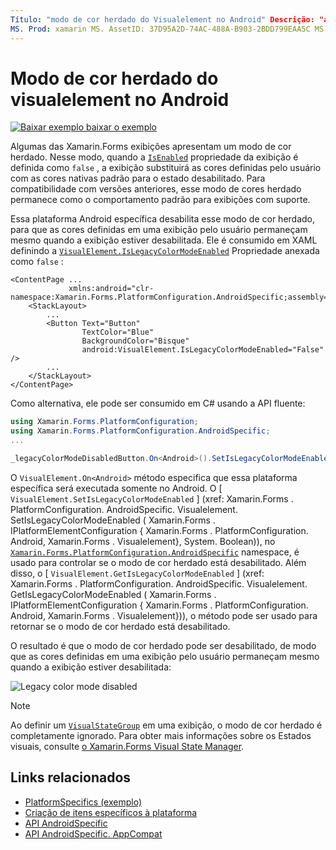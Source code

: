 ```yaml
---
Título: "modo de cor herdado do Visualelement no Android" Descrição: "as especificações da plataforma permitem consumir funcionalidade que só está disponível em uma plataforma específica, sem implementar renderizadores ou efeitos personalizados. Este artigo explica como consumir a plataforma Android específica que desabilita o Xamarin.Forms modo de cor herdado.
MS. Prod: xamarin MS. AssetID: 37D95A2D-74AC-488A-B903-2BDD799EAA5C MS. Technology: xamarin-Forms autor: davidbritch MS. Author: dabritch MS. Date: 07/10/2018 no-loc: [ Xamarin.Forms , Xamarin.Essentials ]
---
```


# <a name="visualelement-legacy-color-mode-on-android"></a>Modo de cor herdado do visualelement no Android

[![Baixar exemplo ](~/media/shared/download.png) baixar o exemplo](https://docs.microsoft.com/samples/xamarin/xamarin-forms-samples/userinterface-platformspecifics)

Algumas das Xamarin.Forms exibições apresentam um modo de cor herdado. Nesse modo, quando a [`IsEnabled`](xref:Xamarin.Forms.VisualElement.IsEnabled) propriedade da exibição é definida como `false` , a exibição substituirá as cores definidas pelo usuário com as cores nativas padrão para o estado desabilitado. Para compatibilidade com versões anteriores, esse modo de cores herdado permanece como o comportamento padrão para exibições com suporte.

Essa plataforma Android específica desabilita esse modo de cor herdado, para que as cores definidas em uma exibição pelo usuário permaneçam mesmo quando a exibição estiver desabilitada. Ele é consumido em XAML definindo a [`VisualElement.IsLegacyColorModeEnabled`](xref:Xamarin.Forms.PlatformConfiguration.AndroidSpecific.VisualElement.IsLegacyColorModeEnabledProperty) Propriedade anexada como `false` :

```xaml
<ContentPage ...
             xmlns:android="clr-namespace:Xamarin.Forms.PlatformConfiguration.AndroidSpecific;assembly=Xamarin.Forms.Core">
    <StackLayout>
        ...
        <Button Text="Button"
                TextColor="Blue"
                BackgroundColor="Bisque"
                android:VisualElement.IsLegacyColorModeEnabled="False" />
        ...
    </StackLayout>
</ContentPage>
```

Como alternativa, ele pode ser consumido em C# usando a API fluente:

```csharp
using Xamarin.Forms.PlatformConfiguration;
using Xamarin.Forms.PlatformConfiguration.AndroidSpecific;
...

_legacyColorModeDisabledButton.On<Android>().SetIsLegacyColorModeEnabled(false);
```

O `VisualElement.On<Android>` método especifica que essa plataforma específica será executada somente no Android. O [ `VisualElement.SetIsLegacyColorModeEnabled` ] (xref: Xamarin.Forms . PlatformConfiguration. AndroidSpecific. Visualelement. SetIsLegacyColorModeEnabled ( Xamarin.Forms . IPlatformElementConfiguration { Xamarin.Forms . PlatformConfiguration. Android, Xamarin.Forms . Visualelement}, System. Boolean)), no [`Xamarin.Forms.PlatformConfiguration.AndroidSpecific`](xref:Xamarin.Forms.PlatformConfiguration.AndroidSpecific) namespace, é usado para controlar se o modo de cor herdado está desabilitado. Além disso, o [ `VisualElement.GetIsLegacyColorModeEnabled` ] (xref: Xamarin.Forms . PlatformConfiguration. AndroidSpecific. Visualelement. GetIsLegacyColorModeEnabled ( Xamarin.Forms . IPlatformElementConfiguration { Xamarin.Forms . PlatformConfiguration. Android, Xamarin.Forms . Visualelement})), o método pode ser usado para retornar se o modo de cor herdado está desabilitado.

O resultado é que o modo de cor herdado pode ser desabilitado, de modo que as cores definidas em uma exibição pelo usuário permaneçam mesmo quando a exibição estiver desabilitada:

![](legacy-color-mode-images/legacy-color-mode-disabled.png "Legacy color mode disabled")

> [!NOTE]
> Ao definir um [`VisualStateGroup`](xref:Xamarin.Forms.VisualStateGroup) em uma exibição, o modo de cor herdado é completamente ignorado. Para obter mais informações sobre os Estados visuais, consulte [o Xamarin.Forms Visual State Manager](~/xamarin-forms/user-interface/visual-state-manager.md).

## <a name="related-links"></a>Links relacionados

- [PlatformSpecifics (exemplo)](https://docs.microsoft.com/samples/xamarin/xamarin-forms-samples/userinterface-platformspecifics)
- [Criação de itens específicos à plataforma](~/xamarin-forms/platform/platform-specifics/index.md#creating-platform-specifics)
- [API AndroidSpecific](xref:Xamarin.Forms.PlatformConfiguration.AndroidSpecific)
- [API AndroidSpecific. AppCompat](xref:Xamarin.Forms.PlatformConfiguration.AndroidSpecific.AppCompat)
